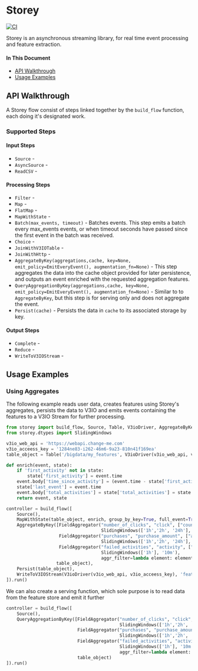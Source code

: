 # Storey

[![CI](https://github.com/v3io/storey/workflows/CI/badge.svg)](https://github.com/v3io/storey/actions?query=workflow%3ACI)

Storey is an asynchronous streaming library, for real time event processing and feature extraction.

#### In This Document

- [API Walkthrough](#api-walkthrough)
- [Usage Examples](#examples)


<a id="api-walkthrough"></a>
## API Walkthrough
A Storey flow consist of steps linked together by the `build_flow` function, each doing it's designated work.

### Supported Steps
#### Input Steps
* `Source` - 
* `AsyncSource` - 
* `ReadCSV` - 

#### Processing Steps
* `Filter` - 
* `Map` -  
* `FlatMap` -
* `MapWithState` -
* `Batch(max_events, timeout)` - Batches events. This step emits a batch every max_events events, or when timeout seconds have passed since the first event in the batch was received.
* `Choice` - 
* `JoinWithV3IOTable` - 
* `JoinWithHttp` - 
* `AggregateByKey(aggregations,cache, key=None, emit_policy=EmitEveryEvent(), augmentation_fn=None)` - This step aggregates the data into the cache object provided for later persistence, and outputs an event enriched with the requested aggregation features.
* `QueryAggregationByKey(aggregations,cache, key=None, emit_policy=EmitEveryEvent(), augmentation_fn=None)` - Similar to to `AggregateByKey`, but this step is for serving only and does not aggregate the event.
* `Persist(cache)` - Persists the data in `cache` to its associated storage by key.


#### Output Steps
* `Complete` -  
* `Reduce` -
* `WriteToV3IOStream` - 


<a id="examples"></a>
## Usage Examples

### Using Aggregates
The following example reads user data, creates features using Storey's aggregates, persists the data to V3IO and emits events containing the features to a V3IO Stream for further processing.

```python
from storey import build_flow, Source, Table, V3ioDriver, AggregateByKey, FieldAggregator, Persist
from storey.dtypes import SlidingWindows

v3io_web_api = 'https://webapi.change-me.com'
v3io_acceess_key = '1284ne83-i262-46m6-9a23-810n41f169ea'
table_object = Table('/bigdata/my_features', V3ioDriver(v3io_web_api, v3io_acceess_key))

def enrich(event, state):
    if 'first_activity' not in state:
        state['first_activity'] = event.time
    event.body['time_since_activity'] = (event.time - state['first_activity']).seconds
    state['last_event'] = event.time
    event.body['total_activities'] = state['total_activities'] = state.get('total_activities', 0) + 1
    return event, state

controller = build_flow([
    Source(),
    MapWithState(table_object, enrich, group_by_key=True, full_event=True),
    AggregateByKey([FieldAggregator("number_of_clicks", "click", ["count"],
                                    SlidingWindows(['1h','2h', '24h'], '10m')),
                    FieldAggregator("purchases", "purchase_amount", ["avg", "min", "max"],
                                    SlidingWindows(['1h','2h', '24h'], '10m')),
                    FieldAggregator("failed_activities", "activity", ["count"],
                                    SlidingWindows(['1h'], '10m'),
                                    aggr_filter=lambda element: element['activity_status'] == 'fail'))],
                   table_object),
    Persist(table_object),
    WriteToV3IOStream(V3ioDriver(v3io_web_api, v3io_acceess_key), 'features_stream')
]).run()
```

We can also create a serving function, which sole purpose is to read data from the feature store and emit it further

```python
controller = build_flow([
    Source(),
    QueryAggregationByKey([FieldAggregator("number_of_clicks", "click", ["count"],
                                           SlidingWindows(['1h','2h', '24h'], '10m')),
                           FieldAggregator("purchases", "purchase_amount", ["avg", "min", "max"],
                                           SlidingWindows(['1h','2h', '24h'], '10m')),
                           FieldAggregator("failed_activities", "activity", ["count"],
                                           SlidingWindows(['1h'], '10m'),
                                           aggr_filter=lambda element: element['activity_status'] == 'fail'))],
                           table_object)
]).run()
```